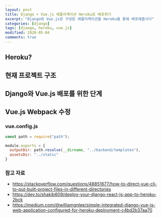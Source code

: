 ```yaml
---
layout: post
title: Django + Vue.js 애플리케이션 Heroku로 배포하기
excerpt: "Django와 Vue.js로 구성된 애플리케이션을 Heroku를 통해 배포해봅시다"
categories: [django]
tags: [django, heroku, vue.js]
modified: 2020-05-04
comments: true
---
```



## Heroku?

## 현재 프로젝트 구조

## Django와 Vue.js 배포를 위한 단계

## Vue.js Webpack 수정


### vue.config.js
~~~ javascript
const path = require("path");

module.exports = {
  outputDir: path.resolve(__dirname, "../backend/templates"),
  assetsDir: "../static"
}
~~~



### 참고 자료

* https://stackoverflow.com/questions/48851677/how-to-direct-vue-cli-to-put-built-project-files-in-different-directories
* https://dev.to/shakib609/deploy-your-django-react-js-app-to-heroku-2bck
* https://medium.com/@williamgnlee/simple-integrated-django-vue-js-web-application-configured-for-heroku-deployment-c4bd2b37aa70